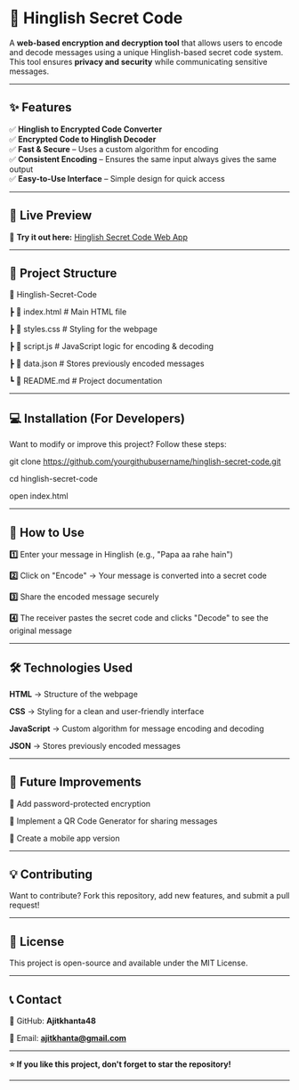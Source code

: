 # 🔐 Hinglish Secret Code

A **web-based encryption and decryption tool** that allows users to encode and decode messages using a unique Hinglish-based secret code system. This tool ensures **privacy and security** while communicating sensitive messages.

---

## **✨ Features**
✅ **Hinglish to Encrypted Code Converter**  
✅ **Encrypted Code to Hinglish Decoder**  
✅ **Fast & Secure** – Uses a custom algorithm for encoding  
✅ **Consistent Encoding** – Ensures the same input always gives the same output  
✅ **Easy-to-Use Interface** – Simple design for quick access  

---

## **📌 Live Preview**
🚀 **Try it out here:** [Hinglish Secret Code Web App](https://yourgithubusername.github.io/hinglish-secret-code/) 

---

## **📁 Project Structure**

📂 Hinglish-Secret-Code

┣ 📜 index.html        # Main HTML file

┣ 📜 styles.css        # Styling for the webpage 

┣ 📜 script.js         # JavaScript logic for encoding & decoding

┣ 📜 data.json         # Stores previously encoded messages 

┗ 📜 README.md         # Project documentation

---

## **💻 Installation (For Developers)**
Want to modify or improve this project? Follow these steps:

git clone https://github.com/yourgithubusername/hinglish-secret-code.git

cd hinglish-secret-code

open index.html


---

## **📖 How to Use**

**1️⃣** Enter your message in Hinglish (e.g., "Papa aa rahe hain")

**2️⃣** Click on "Encode" → Your message is converted into a secret code

**3️⃣** Share the encoded message securely

**4️⃣** The receiver pastes the secret code and clicks "Decode" to see the original message


---

## **🛠️ Technologies Used**

**HTML** → Structure of the webpage

**CSS** → Styling for a clean and user-friendly interface

**JavaScript** → Custom algorithm for message encoding and decoding

**JSON** → Stores previously encoded messages



---

## **🚀 Future Improvements**

🔹 Add password-protected encryption

🔹 Implement a QR Code Generator for sharing messages

🔹 Create a mobile app version



---

## **💡 Contributing**

Want to contribute? Fork this repository, add new features, and submit a pull request!


---

## **📄 License**

This project is open-source and available under the MIT License.


---

## **📞 Contact**

🔗 GitHub: **Ajitkhanta48**

📧 Email: **ajitkhanta@gmail.com**


---

**⭐ If you like this project, don't forget to star the repository!**

---
